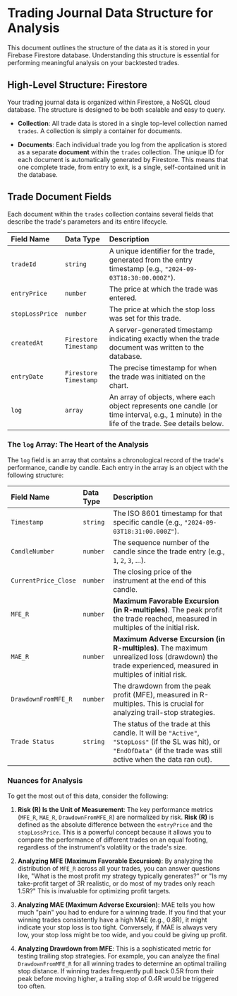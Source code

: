 # Trading Journal Data Structure for Analysis

This document outlines the structure of the data as it is stored in your Firebase Firestore database. Understanding this structure is essential for performing meaningful analysis on your backtested trades.

## High-Level Structure: Firestore

Your trading journal data is organized within Firestore, a NoSQL cloud database. The structure is designed to be both scalable and easy to query.

-   **Collection**: All trade data is stored in a single top-level collection named `trades`. A collection is simply a container for documents.

-   **Documents**: Each individual trade you log from the application is stored as a separate **document** within the `trades` collection. The unique ID for each document is automatically generated by Firestore. This means that one complete trade, from entry to exit, is a single, self-contained unit in the database.

## Trade Document Fields

Each document within the `trades` collection contains several fields that describe the trade's parameters and its entire lifecycle.

| Field Name      | Data Type            | Description                                                                                                                                      |
| :-------------- | :------------------- | :----------------------------------------------------------------------------------------------------------------------------------------------- |
| `tradeId`       | `string`             | A unique identifier for the trade, generated from the entry timestamp (e.g., `"2024-09-03T18:30:00.000Z"`).                                    |
| `entryPrice`    | `number`             | The price at which the trade was entered.                                                                                                        |
| `stopLossPrice` | `number`             | The price at which the stop loss was set for this trade.                                                                                         |
| `createdAt`     | `Firestore Timestamp`| A server-generated timestamp indicating exactly when the trade document was written to the database.                                               |
| `entryDate`     | `Firestore Timestamp`| The precise timestamp for when the trade was initiated on the chart.                                                                               |
| `log`           | `array`              | An array of objects, where each object represents one candle (or time interval, e.g., 1 minute) in the life of the trade. See details below.        |

### The `log` Array: The Heart of the Analysis

The `log` field is an array that contains a chronological record of the trade's performance, candle by candle. Each entry in the array is an object with the following structure:

| Field Name           | Data Type | Description                                                                                                   |
| :------------------- | :-------- | :------------------------------------------------------------------------------------------------------------ |
| `Timestamp`          | `string`  | The ISO 8601 timestamp for that specific candle (e.g., `"2024-09-03T18:31:00.000Z"`).                          |
| `CandleNumber`       | `number`  | The sequence number of the candle since the trade entry (e.g., `1`, `2`, `3`, ...).                            |
| `CurrentPrice_Close` | `number`  | The closing price of the instrument at the end of this candle.                                                |
| `MFE_R`              | `number`  | **Maximum Favorable Excursion (in R-multiples)**. The peak profit the trade reached, measured in multiples of the initial risk. |
| `MAE_R`              | `number`  | **Maximum Adverse Excursion (in R-multiples)**. The maximum unrealized loss (drawdown) the trade experienced, measured in multiples of initial risk. |
| `DrawdownFromMFE_R`  | `number`  | The drawdown from the peak profit (MFE), measured in R-multiples. This is crucial for analyzing trail-stop strategies. |
| `Trade Status`       | `string`  | The status of the trade at this candle. It will be `"Active"`, `"StopLoss"` (if the SL was hit), or `"EndOfData"` (if the trade was still active when the data ran out). |

### Nuances for Analysis

To get the most out of this data, consider the following:

1.  **Risk (R) Is the Unit of Measurement**: The key performance metrics (`MFE_R`, `MAE_R`, `DrawdownFromMFE_R`) are normalized by risk. **Risk (R)** is defined as the absolute difference between the `entryPrice` and the `stopLossPrice`. This is a powerful concept because it allows you to compare the performance of different trades on an equal footing, regardless of the instrument's volatility or the trade's size.

2.  **Analyzing MFE (Maximum Favorable Excursion)**: By analyzing the distribution of `MFE_R` across all your trades, you can answer questions like, "What is the most profit my strategy typically generates?" or "Is my take-profit target of 3R realistic, or do most of my trades only reach 1.5R?" This is invaluable for optimizing profit targets.

3.  **Analyzing MAE (Maximum Adverse Excursion)**: MAE tells you how much "pain" you had to endure for a winning trade. If you find that your winning trades consistently have a high MAE (e.g., 0.8R), it might indicate your stop loss is too tight. Conversely, if MAE is always very low, your stop loss might be too wide, and you could be giving up profit.

4.  **Analyzing Drawdown from MFE**: This is a sophisticated metric for testing trailing stop strategies. For example, you can analyze the final `DrawdownFromMFE_R` for all winning trades to determine an optimal trailing stop distance. If winning trades frequently pull back 0.5R from their peak before moving higher, a trailing stop of 0.4R would be triggered too often.
